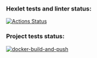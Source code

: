 ### Hexlet tests and linter status:
[![Actions Status](https://github.com/oooktoeto/devops-for-programmers-project-74/actions/workflows/hexlet-check.yml/badge.svg)](https://github.com/oooktoeto/devops-for-programmers-project-74/actions)

### Project tests status:
[![docker-build-and-push](https://github.com/oooktoeto/devops-for-programmers-project-74/actions/workflows/push.yml/badge.svg)](https://github.com/oooktoeto/devops-for-programmers-project-74/actions)

